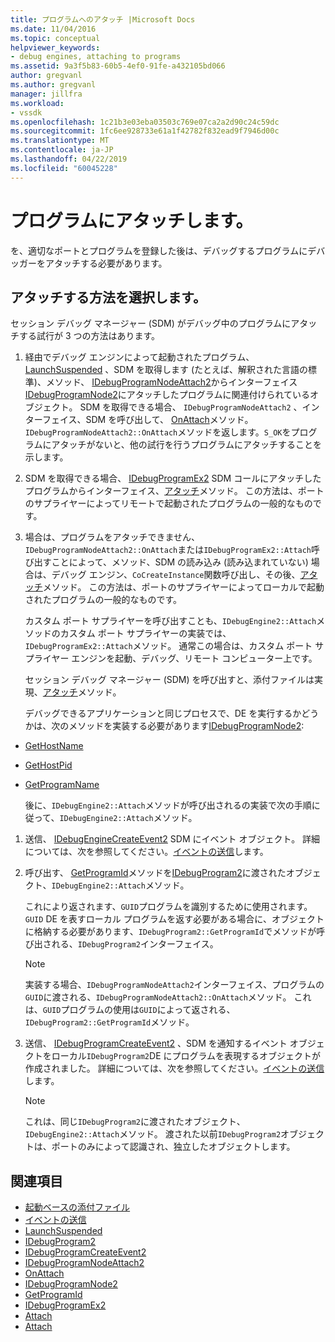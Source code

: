 ```yaml
---
title: プログラムへのアタッチ |Microsoft Docs
ms.date: 11/04/2016
ms.topic: conceptual
helpviewer_keywords:
- debug engines, attaching to programs
ms.assetid: 9a3f5b83-60b5-4ef0-91fe-a432105bd066
author: gregvanl
ms.author: gregvanl
manager: jillfra
ms.workload:
- vssdk
ms.openlocfilehash: 1c21b3e03eba03503c769e07ca2a2d90c24c59dc
ms.sourcegitcommit: 1fc6ee928733e61a1f42782f832ead9f7946d00c
ms.translationtype: MT
ms.contentlocale: ja-JP
ms.lasthandoff: 04/22/2019
ms.locfileid: "60045228"
---
```

# <a name="attach-to-the-program"></a>プログラムにアタッチします。
を、適切なポートとプログラムを登録した後は、デバッグするプログラムにデバッガーをアタッチする必要があります。

## <a name="choose-how-to-attach"></a>アタッチする方法を選択します。
 セッション デバッグ マネージャー (SDM) がデバッグ中のプログラムにアタッチする試行が 3 つの方法はあります。

1. 経由でデバッグ エンジンによって起動されたプログラム、 [LaunchSuspended](../../extensibility/debugger/reference/idebugenginelaunch2-launchsuspended.md) 、SDM を取得します (たとえば、解釈された言語の標準)、メソッド、 [IDebugProgramNodeAttach2](../../extensibility/debugger/reference/idebugprogramnodeattach2.md)からインターフェイス[IDebugProgramNode2](../../extensibility/debugger/reference/idebugprogramnode2.md)にアタッチしたプログラムに関連付けられているオブジェクト。 SDM を取得できる場合、 `IDebugProgramNodeAttach2` 、インターフェイス、SDM を呼び出して、 [OnAttach](../../extensibility/debugger/reference/idebugprogramnodeattach2-onattach.md)メソッド。 `IDebugProgramNodeAttach2::OnAttach`メソッドを返します。`S_OK`をプログラムにアタッチがないと、他の試行を行うプログラムにアタッチすることを示します。

2. SDM を取得できる場合、 [IDebugProgramEx2](../../extensibility/debugger/reference/idebugprogramex2.md) SDM コールにアタッチしたプログラムからインターフェイス、[アタッチ](../../extensibility/debugger/reference/idebugprogramex2-attach.md)メソッド。 この方法は、ポートのサプライヤーによってリモートで起動されたプログラムの一般的なものです。

3. 場合は、プログラムをアタッチできません、`IDebugProgramNodeAttach2::OnAttach`または`IDebugProgramEx2::Attach`呼び出すことによって、メソッド、SDM の読み込み (読み込まれていない) 場合は、デバッグ エンジン、`CoCreateInstance`関数呼び出し、その後、[アタッチ](../../extensibility/debugger/reference/idebugengine2-attach.md)メソッド。 この方法は、ポートのサプライヤーによってローカルで起動されたプログラムの一般的なものです。

    カスタム ポート サプライヤーを呼び出すことも、`IDebugEngine2::Attach`メソッドのカスタム ポート サプライヤーの実装では、`IDebugProgramEx2::Attach`メソッド。 通常この場合は、カスタム ポート サプライヤー エンジンを起動、デバッグ、リモート コンピューター上です。

   セッション デバッグ マネージャー (SDM) を呼び出すと、添付ファイルは実現、[アタッチ](../../extensibility/debugger/reference/idebugengine2-attach.md)メソッド。

   デバッグできるアプリケーションと同じプロセスで、DE を実行するかどうかは、次のメソッドを実装する必要があります[IDebugProgramNode2](../../extensibility/debugger/reference/idebugprogramnode2.md):

- [GetHostName](../../extensibility/debugger/reference/idebugprogramnode2-gethostname.md)

- [GetHostPid](../../extensibility/debugger/reference/idebugprogramnode2-gethostpid.md)

- [GetProgramName](../../extensibility/debugger/reference/idebugprogramnode2-getprogramname.md)

  後に、`IDebugEngine2::Attach`メソッドが呼び出されるの実装で次の手順に従って、`IDebugEngine2::Attach`メソッド。

1. 送信、 [IDebugEngineCreateEvent2](../../extensibility/debugger/reference/idebugenginecreateevent2.md) SDM にイベント オブジェクト。 詳細については、次を参照してください。[イベントの送信](../../extensibility/debugger/sending-events.md)します。

2. 呼び出す、 [GetProgramId](../../extensibility/debugger/reference/idebugprogram2-getprogramid.md)メソッドを[IDebugProgram2](../../extensibility/debugger/reference/idebugprogram2.md)に渡されたオブジェクト、`IDebugEngine2::Attach`メソッド。

     これにより返されます、`GUID`プログラムを識別するために使用されます。 `GUID` DE を表すローカル プログラムを返す必要がある場合に、オブジェクトに格納する必要があります、`IDebugProgram2::GetProgramId`でメソッドが呼び出される、`IDebugProgram2`インターフェイス。

    > [!NOTE]
    >  実装する場合、`IDebugProgramNodeAttach2`インターフェイス、プログラムの`GUID`に渡される、`IDebugProgramNodeAttach2::OnAttach`メソッド。 これは、`GUID`プログラムの使用は`GUID`によって返される、`IDebugProgram2::GetProgramId`メソッド。

3. 送信、 [IDebugProgramCreateEvent2](../../extensibility/debugger/reference/idebugprogramcreateevent2.md) 、SDM を通知するイベント オブジェクトをローカル`IDebugProgram2`DE にプログラムを表現するオブジェクトが作成されました。 詳細については、次を参照してください。[イベントの送信](../../extensibility/debugger/sending-events.md)します。

    > [!NOTE]
    >  これは、同じ`IDebugProgram2`に渡されたオブジェクト、`IDebugEngine2::Attach`メソッド。 渡された以前`IDebugProgram2`オブジェクトは、ポートのみによって認識され、独立したオブジェクトします。

## <a name="see-also"></a>関連項目
- [起動ベースの添付ファイル](../../extensibility/debugger/launch-based-attachment.md)
- [イベントの送信](../../extensibility/debugger/sending-events.md)
- [LaunchSuspended](../../extensibility/debugger/reference/idebugenginelaunch2-launchsuspended.md)
- [IDebugProgram2](../../extensibility/debugger/reference/idebugprogram2.md)
- [IDebugProgramCreateEvent2](../../extensibility/debugger/reference/idebugprogramcreateevent2.md)
- [IDebugProgramNodeAttach2](../../extensibility/debugger/reference/idebugprogramnodeattach2.md)
- [OnAttach](../../extensibility/debugger/reference/idebugprogramnodeattach2-onattach.md)
- [IDebugProgramNode2](../../extensibility/debugger/reference/idebugprogramnode2.md)
- [GetProgramId](../../extensibility/debugger/reference/idebugprogram2-getprogramid.md)
- [IDebugProgramEx2](../../extensibility/debugger/reference/idebugprogramex2.md)
- [Attach](../../extensibility/debugger/reference/idebugprogramex2-attach.md)
- [Attach](../../extensibility/debugger/reference/idebugengine2-attach.md)
